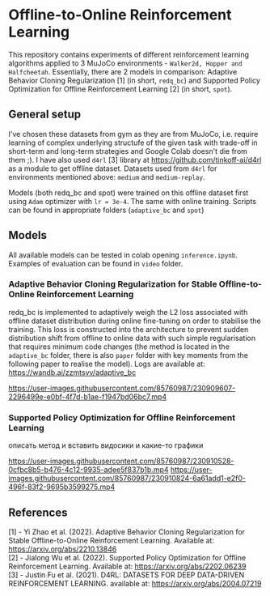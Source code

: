 # Offline-to-Online Reinforcement Learning
This repository contains experiments of different reinforcement learning algorithms applied to 3 MuJoCo environments - `Walker2d, Hopper and Halfcheetah`. Essentially, there are 2 models in comparison: Adaptive Behavior Cloning Regularization [1] (in short, `redq_bc`) and Supported Policy Optimization for Offline Reinforcement Learning [2] (in short, `spot`).

## General setup
I've chosen these datasets from gym as they are from MuJoCo, i.e. require learning of complex underlying structufe of the given task with trade-off in short-term and long-term strategies and Google Colab doesn't die from them ;). I have also used `d4rl` [3] library at https://github.com/tinkoff-ai/d4rl as a module to get offline dataset. Datasets used from `d4rl` for environments mentioned above: `medium` and `medium-replay`. 

Models (both redq_bc and spot) were trained on this offline dataset first using `Adam` optimizer with `lr = 3e-4`. The same with online training. Scripts can be found in appropriate folders (`adaptive_bc` and `spot`)

## Models

All available models can be tested in colab opening `inference.ipynb`. Examples of evaluation can be found in `video` folder.

### Adaptive Behavior Cloning Regularization for Stable Offline-to-Online Reinforcement Learning
redq_bc is implemented to adaptively weigh the L2 loss associated with offline dataset distribution during online fine-tuning on order to stabilise the training. This loss is constructed into the architecture to prevent sudden distribution shift from offline to online data with such simple regularisation that requires minimum code changes (the method is located in the `adaptive_bc` folder, there is also `paper` folder with key moments from the following paper to realise the model). Logs are available at: https://wandb.ai/zzmtsvv/adaptive_bc


https://user-images.githubusercontent.com/85760987/230909607-2296499e-e0bf-4f7d-b1ae-f1947bd06bc7.mp4


### Supported Policy Optimization for Offline Reinforcement Learning

описать метод и вставить видосики и какие-то графики

https://user-images.githubusercontent.com/85760987/230910528-0cfbc8b5-b476-4c12-9935-adee5f837b1b.mp4 https://user-images.githubusercontent.com/85760987/230910824-6a61add1-e2f0-496f-83f2-9695b3599275.mp4



## References
[1] - Yi Zhao et al. (2022). Adaptive Behavior Cloning Regularization for Stable Offline-to-Online Reinforcement Learning. Available at: https://arxiv.org/abs/2210.13846 <br />
[2] - Jialong Wu et al. (2022). Supported Policy Optimization for Offline Reinforcement Learning. Available at: https://arxiv.org/abs/2202.06239 <br />
[3] - Justin Fu et al. (2021). D4RL: DATASETS FOR DEEP DATA-DRIVEN REINFORCEMENT LEARNING. available at: https://arxiv.org/abs/2004.07219

